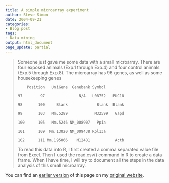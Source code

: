 ```yaml
---
title: A simple microarray experiment
author: Steve Simon
date: 2004-09-21
categories:
- Blog post
tags:
- Data mining
output: html_document
page_update: partial
---
```

> Someone just gave me some data with a small microarray. There are four
> exposed animals (Exp.1 through Exp.4) and four control animals (Exp.5
> through Exp.8). The microarray has 96 genes, as well as some
> housekeeping genes
>
> `    Position   UniGene  Genebank Symbol`
>
> `97        97               N/A   L08752   PUC18`
>
> `98       100     Blank             Blank  Blank`
>
> `99       103   Mm.5289            M32599   Gapd`
>
> `100      105   Mm.5246 NM_008907   Ppia`
>
> `101      109  Mm.13020 NM_009438 Rpl13a`
>
> `102      111 Mm.195066    M12481           Actb      `
>
> To read this data into R, I first created a comma separated value file
> from Excel. Then I used the read.csv() command in R to create a data
> frame. When I have time, I will try to document all the steps in the
> data analysis of this small microarray.

You can find an [earlier version](http://www.pmean.com/04/SimpleMicroarray.html) of this page on my [original website](http://www.pmean.com/original_site.html).
